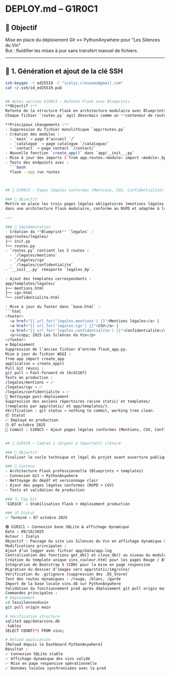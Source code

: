 # DEPLOY.md – G1R0C1
## 🎯 Objectif
Mise en place du déploiement Git ↔ PythonAnywhere pour "Les Silences du Vin"  
But : fluidifier les mises à jour sans transfert manuel de fichiers.

---

## 🔐 1. Génération et ajout de la clé SSH

```bash
ssh-keygen -t ed25519 -C "isalys.creuzeau@gmail.com"
cat ~/.ssh/id_ed25519.pub


## Notes version G1R0C3 – Refonte Flask avec Blueprints
**Objectif :**  
Refonte de la structure Flask en architecture modulaire avec Blueprints.  
Chaque fichier `routes.py` agit désormais comme un **conteneur de routes** pour son module.

**Principaux changements :**
- Suppression du fichier monolithique `app/routes.py`
- Création des modules :
  - `main` → page d’accueil `/`
  - `catalogue` → page catalogue `/catalogue/`
  - `contact` → page contact `/contact/`
- Nouvelle fonction `create_app()` dans `app/__init__.py`
- Mise à jour des imports (`from app.routes.<module> import <module>_bp`)
- Tests des endpoints avec :  
  ```bash
  flask --app run routes



## 🧾 G1R0C5 — Pages légales conformes (Mentions, CGV, Confidentialité)

### 🎯 Objectif
Mettre en place les trois pages légales obligatoires (mentions légales, CGV, politique de confidentialité)
dans une architecture Flask modulaire, conforme au RGPD et adaptée à la vente en ligne de vins.

---

### 🧱 Implémentation
- Création du **Blueprint** `legales` :
app/routes/legales/
├── init.py
└── routes.py
- `routes.py` contient les 3 routes :
  - `/legales/mentions`
  - `/legales/cgv`
  - `/legales/confidentialite`
- `__init__.py` réexporte `legales_bp`.

- Ajout des templates correspondants :
app/templates/legales/
├── mentions.html
├── cgv.html
└── confidentialite.html

- Mise à jour du footer dans `base.html` :
```html
<footer>
  <a href="{{ url_for('legales.mentions') }}">Mentions légales</a> |
  <a href="{{ url_for('legales.cgv') }}">CGV</a> |
  <a href="{{ url_for('legales.confidentialite') }}">Confidentialité</a>
  <p>&copy; 2025 Les Silences du Vin</p>
</footer>
⚙️ Déploiement
Suppression de l’ancien fichier d’entrée flask_app.py.
Mise à jour du fichier WSGI :
from app import create_app
application = create_app()
Pull Git réussi :
git pull → Fast-forward ok (6c4116f)
Tests en production :
/legales/mentions → ✅
/legales/cgv → ✅
/legales/confidentialite → ✅
🧹 Nettoyage post-déploiement
Suppression des anciens répertoires racine static/ et templates/
(remplacés par app/static/ et app/templates/).
Vérification : git status → nothing to commit, working tree clean.
📦 Statut
✅ Déployé en production
🕒 07 octobre 2025
🔖 Commit : G1R0C5 — Ajout pages légales conformes (Mentions, CGV, Confidentialité)


## 🏁 G1R1C0 — Cadran 1 (Urgent & Important) clôturé

### 🎯 Objectif
Finaliser le socle technique et légal du projet avant ouverture publique.

### 🧩 Contenu
- Architecture Flask professionnelle (Blueprints + templates)
- Connexion Git ↔ PythonAnywhere
- Nettoyage du dépôt et versionnage clair
- Ajout des pages légales conformes (RGPD + CGV)
- Tests et validation de production

### 🏷️ Tag Git
`G1R1C0` — Stabilisation Flask + déploiement production

### 📦 Statut
✅ Terminé — 07 octobre 2025

🟣 G1R2C1 — Connexion base SQLite & affichage dynamique
Date : 09/10/2025
Auteur : Isalys
Objectif : Passage du site Les Silences du Vin en affichage dynamique à partir d’une base SQLite.
Modifications principales :
Ajout d’un logger avec fichier app/data/app.log
Centralisation des fonctions get_db() et close_db() au niveau du module app
Création du template unique vins_couleur.html pour les pages Rouge / Blanc / Garde
Intégration de Bootstrap 5 (CDN) pour la mise en page responsive
Migration du dossier d’images vers app/static/img/vins/
Vérification du .gitignore (suppression des .DS_Store)
Test des routes dynamiques : /rouge, /blanc, /garde
Import de la base locale vins.db sur PythonAnywhere
Validation du fonctionnement prod après déploiement git pull origin main
Commandes principales :
# Déploiement
cd lessilencesduvin
git pull origin main

# Vérification structure
sqlite3 app/data/vins.db
.tables
SELECT COUNT(*) FROM vins;

# Reload application
[Reload depuis le Dashboard PythonAnywhere]
Résultat :
✅ Connexion SQLite stable
✅ Affichage dynamique des vins validé
✅ Mise en page responsive opérationnelle
✅ Données locales synchronisées avec la prod


